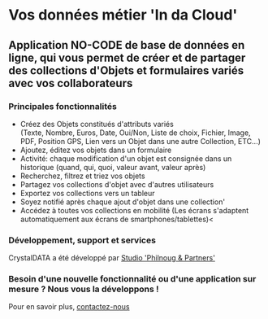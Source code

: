 # Vos données métier 'In da Cloud' 

## Application NO-CODE de base de données en ligne, qui vous permet de créer et de partager des collections d'Objets et formulaires variés avec vos collaborateurs
	
### Principales fonctionnalités

* Créez des Objets constitués d'attributs variés <br>(Texte, Nombre, Euros, Date, Oui/Non, Liste de choix, Fichier, Image, PDF, Position GPS, Lien vers un Objet dans une autre Collection, ETC...)
* Ajoutez, éditez vos objets dans un formulaire
* Activité: chaque modification d'un objet est consignée dans un historique (quand, qui, quoi, valeur avant, valeur après)
* Recherchez, filtrez et triez vos objets
* Partagez vos collections d'objet avec d'autres utilisateurs
* Exportez vos collections vers un tableur
* Soyez notifié après chaque ajout d'objet dans une collection'
* Accédez à toutes vos collections en mobilité (Les écrans s'adaptent automatiquement aux écrans de smartphones/tablettes)<

### Développement, support et services

CrystalDATA a été développé par [Studio 'Philnoug & Partners'](https://www.philnoug.com)

### Besoin d'une nouvelle fonctionnalité ou d'une application sur mesure ? Nous vous la développons !

Pour en savoir plus, [contactez-nous](https://www.philnoug.com/contact)


